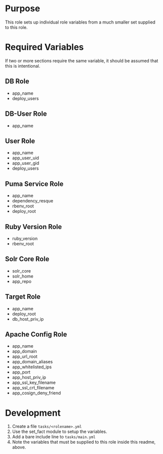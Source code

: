 # Purpose

This role sets up individual role variables from a much smaller 
set supplied to this role.

# Required Variables

If two or more sections require the same variable, it should be 
assumed that this is intentional.

## DB Role

* app_name
* deploy_users

## DB-User Role

* app_name

## User Role

* app_name
* app_user_uid
* app_user_gid
* deploy_users

## Puma Service Role

* app_name
* dependency_resque
* rbenv_root
* deploy_root

## Ruby Version Role

* ruby_version
* rbenv_root

## Solr Core Role

* solr_core
* solr_home
* app_repo

## Target Role

* app_name
* deploy_root
* db_host_priv_ip

## Apache Config Role
* app_name
* app_domain
* app_url_root
* app_domain_aliases
* app_whitelisted_ips
* app_port
* app_host_priv_ip
* app_ssl_key_filename
* app_ssl_crt_filename
* app_cosign_deny_friend

# Development

1. Create a file `tasks/<rolename>.yml`
2. Use the set_fact module to setup the variables.
3. Add a bare include line to `tasks/main.yml`
4. Note the variables that must be supplied to this role inside
   this readme, above.
   
